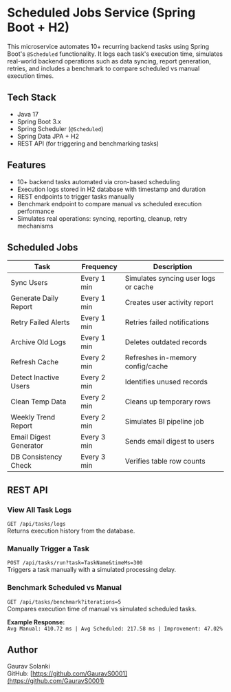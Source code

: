 # Scheduled Jobs Service (Spring Boot + H2)

This microservice automates 10+ recurring backend tasks using Spring Boot's `@Scheduled` functionality. It logs each task's execution time, simulates real-world backend operations such as data syncing, report generation, retries, and includes a benchmark to compare scheduled vs manual execution times.

## Tech Stack

- Java 17  
- Spring Boot 3.x  
- Spring Scheduler (`@Scheduled`)  
- Spring Data JPA + H2  
- REST API (for triggering and benchmarking tasks)

## Features

- 10+ backend tasks automated via cron-based scheduling  
- Execution logs stored in H2 database with timestamp and duration  
- REST endpoints to trigger tasks manually  
- Benchmark endpoint to compare manual vs scheduled execution performance  
- Simulates real operations: syncing, reporting, cleanup, retry mechanisms

## Scheduled Jobs

| Task                   | Frequency      | Description                              |
|------------------------|----------------|------------------------------------------|
| Sync Users             | Every 1 min    | Simulates syncing user logs or cache     |
| Generate Daily Report  | Every 1 min    | Creates user activity report             |
| Retry Failed Alerts    | Every 1 min    | Retries failed notifications             |
| Archive Old Logs       | Every 1 min    | Deletes outdated records                 |
| Refresh Cache          | Every 2 min    | Refreshes in-memory config/cache         |
| Detect Inactive Users  | Every 2 min    | Identifies unused records                |
| Clean Temp Data        | Every 2 min    | Cleans up temporary rows                 |
| Weekly Trend Report    | Every 2 min    | Simulates BI pipeline job                |
| Email Digest Generator | Every 3 min    | Sends email digest to users              |
| DB Consistency Check   | Every 3 min    | Verifies table row counts                |

## REST API

### View All Task Logs  
`GET /api/tasks/logs`  
Returns execution history from the database.

### Manually Trigger a Task  
`POST /api/tasks/run?task=TaskName&timeMs=300`  
Triggers a task manually with a simulated processing delay.

### Benchmark Scheduled vs Manual  
`GET /api/tasks/benchmark?iterations=5`  
Compares execution time of manual vs simulated scheduled tasks.

**Example Response:**  
`Avg Manual: 410.72 ms | Avg Scheduled: 217.58 ms | Improvement: 47.02%`

## Author

Gaurav Solanki  
GitHub: [https://github.com/GauravS0001](https://github.com/GauravS0001)
